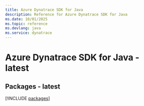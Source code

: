 ```yaml
---
title: Azure Dynatrace SDK for Java
description: Reference for Azure Dynatrace SDK for Java
ms.date: 10/01/2025
ms.topic: reference
ms.devlang: java
ms.service: dynatrace
---
```

# Azure Dynatrace SDK for Java - latest
## Packages - latest
[!INCLUDE [packages](dynatrace-index.md)]